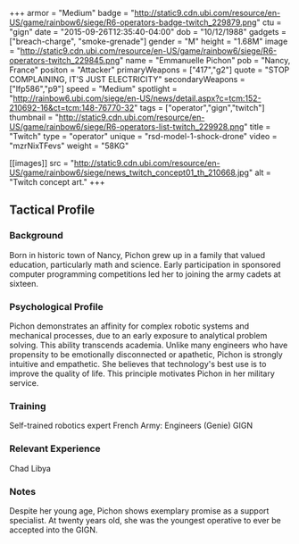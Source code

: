 +++
armor = "Medium"
badge = "http://static9.cdn.ubi.com/resource/en-US/game/rainbow6/siege/R6-operators-badge-twitch_229879.png"
ctu = "gign"
date = "2015-09-26T12:35:40-04:00"
dob = "10/12/1988"
gadgets = ["breach-charge", "smoke-grenade"]
gender = "M"
height = "1.68M"
image = "http://static9.cdn.ubi.com/resource/en-US/game/rainbow6/siege/R6-operators-twitch_229845.png"
name = "Emmanuelle Pichon"
pob = "Nancy, France"
positon = "Attacker"
primaryWeapons = ["417","g2"]
quote = "STOP COMPLAINING, IT'S JUST ELECTRICITY"
secondaryWeapons = ["lfp586","p9"]
speed = "Medium"
spotlight = "http://rainbow6.ubi.com/siege/en-US/news/detail.aspx?c=tcm:152-210692-16&ct=tcm:148-76770-32"
tags = ["operator","gign","twitch"]
thumbnail = "http://static9.cdn.ubi.com/resource/en-US/game/rainbow6/siege/R6-operators-list-twitch_229928.png"
title = "Twitch"
type = "operator"
unique = "rsd-model-1-shock-drone"
video = "mzrNixTFevs"
weight = "58KG"

[[images]]
  src = "http://static9.cdn.ubi.com/resource/en-US/game/rainbow6/siege/news_twitch_concept01_th_210668.jpg"
  alt = "Twitch concept art."
+++

## Tactical Profile

### Background

Born in historic town of Nancy, Pichon grew up in a family that valued education, particularly math and science. Early participation in sponsored computer programming competitions led her to joining the army cadets at sixteen.

### Psychological Profile

Pichon demonstrates an affinity for complex robotic systems and mechanical processes, due to an early exposure to analytical problem solving. This ability transcends academia. Unlike many engineers who have propensity to be emotionally disconnected or apathetic, Pichon is strongly intuitive and empathetic. She believes that technology's best use is to improve the quality of life. This principle motivates Pichon in her military service.

### Training

Self-trained robotics expert
French Army: Engineers (Genie)
GIGN

### Relevant Experience

Chad
Libya

### Notes

Despite her young age, Pichon shows exemplary promise as a support specialist. At twenty years old, she was the youngest operative to ever be accepted into the GIGN.
